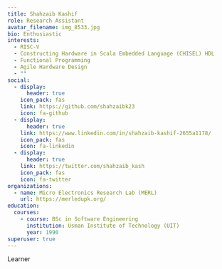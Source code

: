 ```yaml
---
title: Shahzaib Kashif
role: Research Assistant
avatar_filename: img_8533.jpg
bio: Enthusiastic
interests:
  - RISC-V
  - Constructing Hardware in Scala Embedded Language (CHISEL) HDL
  - Functional Programming
  - Agile Hardware Design
  - ""
social:
  - display:
      header: true
    icon_pack: fas
    link: https://github.com/shahzaibk23
    icon: fa-github
  - display:
      header: true
    link: https://www.linkedin.com/in/shahzaib-kashif-2655a1178/
    icon_pack: fas
    icon: fa-linkedin
  - display:
      header: true
    link: https://twitter.com/shahzaib_kash
    icon_pack: fas
    icon: fa-twitter
organizations:
  - name: Micro Electronics Research Lab (MERL)
    url: https://merledupk.org/
education:
  courses:
    - course: BSc in Software Engineering
      institution: Usman Institute of Technology (UIT)
      year: 1990
superuser: true
---
```

L﻿earner